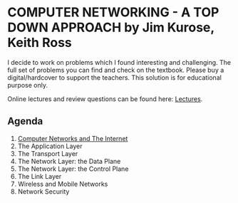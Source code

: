 # COMPUTER NETWORKING - A TOP DOWN APPROACH by Jim Kurose, Keith Ross 
I decide to work on problems which I found interesting and challenging. The full set of problems you can find and check on the textbook. Please buy a digital/hardcover to support the teachers. This solution is for educational purpose only.

Online lectures and review questions can be found here: [Lectures](https://gaia.cs.umass.edu/kurose_ross/lectures.php).

## Agenda 
1. [Computer Networks and The Internet](https://github.com/duyhuynh02/networking/tree/main/comp-network-and-the-internet)
2. The Application Layer
3. The Transport Layer 
4. The Network Layer: the Data Plane 
5. The Network Layer: the Control Plane 
6. The Link Layer 
7. Wireless and Mobile Networks 
8. Network Security 